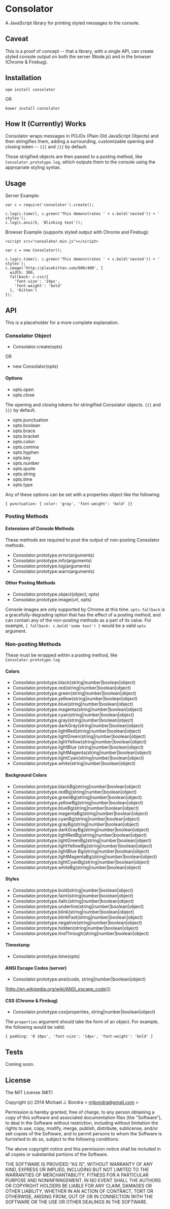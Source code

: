 # Consolator

A JavaScript library for printing styled messages to the console.

## Caveat

This is a proof of concept -- that a library, with a single API, can create styled console output on both the server (Node.js) and in the browser (Chrome & Firebug).

## Installation

```
npm install consolator
```

OR

```
bower install consolator
```

## How It (Currently) Works

Consolator wraps messages in POJOs (Plain Old JavaScript Objects) and then stringifies them, adding a surrounding, customizable opening and closing token -- ```{{{``` and ```}}}``` by default.

Those strigified objects are then passed to a posting method, like ```Consolator.prototype.log```, which outputs them to the console using the appropriate styling syntax.

## Usage

Server Example:

```
var c = require('consolator').create();

c.log(c.time(), c.green('This demonstrates ' + c.bold('nested')) + ' styles');
c.log(c.ansi(5, 'Blinking text'));

```

Browser Example (supports styled output with Chrome and Firebug):

```<script src="consolator.min.js"></script>```

```
var c = new Consolator();

c.log(c.time(), c.green('This demonstrates ' + c.bold('nested')) + ' styles');
c.image('http://placekitten.com/600/400', {
  width: 300, 
  fallback: c.css({ 
    'font-size': '24px',
    'font-weight': 'bold' 
  }, 'Kitten') 
});

```

## API

This is a placeholder for a more complete explanation.

### Consolator Object

* Consolator.create(opts)

OR

* new Consolator(opts)

#### Options

* opts.open
* opts.close

The opening and closing tokens for stringified Consolator objects. ```{{{``` and ```}}}``` by default.

* opts.punctuation
* opts.boolean
* opts.brace
* opts.bracket
* opts.colon
* opts.comma
* opts.hyphen
* opts.key
* opts.number
* opts.quote
* opts.string
* opts.time
* opts.type

Any of these options can be set with a properties object like the following:

```
{ punctuation: { color: 'gray', 'font-weight': 'bold' }}
```

### Posting Methods

#### Extensions of Console Methods

These methods are required to post the output of non-posting Consolator methods.

* Consolator.prototype.error(arguments)
* Consolator.prototype.info(arguments)
* Consolator.prototype.log(arguments)
* Consolator.prototype.warn(arguments)

#### Other Posting Methods

* Consolator.prototype.object(object, opts)
* Consolator.prototype.image(url, opts)

Console images are only supported by Chrome at this time. ```opts.fallback``` is a gracefully-degrading option that has the effect of a posting method, and can contain any of the non-posting methods as a part of its value. For example, ```{ fallback: c.bold('some text') }``` would be a valid ```opts``` argument.

### Non-posting Methods

These must be wrapped within a posting method, like ```Consolator.prototype.log```

#### Colors

* Consolator.prototype.black(string|number|boolean|object)
* Consolator.prototype.red(string|number|boolean|object)
* Consolator.prototype.green(string|number|boolean|object)
* Consolator.prototype.yellow(string|number|boolean|object)
* Consolator.prototype.blue(string|number|boolean|object)
* Consolator.prototype.magenta(string|number|boolean|object)
* Consolator.prototype.cyan(string|number|boolean|object)
* Consolator.prototype.gray(string|number|boolean|object)
* Consolator.prototype.darkGray(string|number|boolean|object)
* Consolator.prototype.lightRed(string|number|boolean|object)
* Consolator.prototype.lightGreen(string|number|boolean|object)
* Consolator.prototype.lightYellow(string|number|boolean|object)
* Consolator.prototype.lightBlue (string|number|boolean|object)
* Consolator.prototype.lightMagenta(string|number|boolean|object)
* Consolator.prototype.lightCyan(string|number|boolean|object)
* Consolator.prototype.white(string|number|boolean|object)

#### Background Colors

* Consolator.prototype.blackBg(string|number|boolean|object)
* Consolator.prototype.redBg(string|number|boolean|object)
* Consolator.prototype.greenBg(string|number|boolean|object)
* Consolator.prototype.yellowBg(string|number|boolean|object)
* Consolator.prototype.blueBg(string|number|boolean|object)
* Consolator.prototype.magentaBg(string|number|boolean|object)
* Consolator.prototype.cyanBg(string|number|boolean|object)
* Consolator.prototype.grayBg(string|number|boolean|object)
* Consolator.prototype.darkGrayBg(string|number|boolean|object)
* Consolator.prototype.lightRedBg(string|number|boolean|object)
* Consolator.prototype.lightGreenBg(string|number|boolean|object)
* Consolator.prototype.lightYellowBg(string|number|boolean|object)
* Consolator.prototype.lightBlue Bg(string|number|boolean|object)
* Consolator.prototype.lightMagentaBg(string|number|boolean|object)
* Consolator.prototype.lightCyanBg(string|number|boolean|object)
* Consolator.prototype.whiteBg(string|number|boolean|object)

#### Styles

* Consolator.prototype.bold(string|number|boolean|object)
* Consolator.prototype.faint(string|number|boolean|object)
* Consolator.prototype.italic(string|number|boolean|object)
* Consolator.prototype.underline(string|number|boolean|object)
* Consolator.prototype.blink(string|number|boolean|object)
* Consolator.prototype.blinkFast(string|number|boolean|object)
* Consolator.prototype.negative(string|number|boolean|object)
* Consolator.prototype.hidden(string|number|boolean|object)
* Consolator.prototype.lineThrough(string|number|boolean|object)

#### Timestamp

* Consolator.prototype.time(opts)

#### ANSI Escape Codes (server)

* Consolator.prototype.ansi(code, string|number|boolean|object)

[http://en.wikipedia.org/wiki/ANSI_escape_code]()

#### CSS (Chrome & Firebug)

* Consolator.prototype.css(properties, string|number|boolean|object)

The ```properties``` argument should take the form of an object. For example, the following would be valid:

```
{ padding: '0 10px', 'font-size': '14px', 'font-weight': 'bold' }
```

## Tests

Coming soon.

## License

The MIT License (MIT)

Copyright (c) 2014 Michael J. Bondra < [mjbondra@gmail.com](mailto:mjbondra@gmail.com) >

Permission is hereby granted, free of charge, to any person obtaining a copy
of this software and associated documentation files (the "Software"), to deal
in the Software without restriction, including without limitation the rights
to use, copy, modify, merge, publish, distribute, sublicense, and/or sell
copies of the Software, and to permit persons to whom the Software is
furnished to do so, subject to the following conditions:

The above copyright notice and this permission notice shall be included in
all copies or substantial portions of the Software.

THE SOFTWARE IS PROVIDED "AS IS", WITHOUT WARRANTY OF ANY KIND, EXPRESS OR
IMPLIED, INCLUDING BUT NOT LIMITED TO THE WARRANTIES OF MERCHANTABILITY,
FITNESS FOR A PARTICULAR PURPOSE AND NONINFRINGEMENT. IN NO EVENT SHALL THE
AUTHORS OR COPYRIGHT HOLDERS BE LIABLE FOR ANY CLAIM, DAMAGES OR OTHER
LIABILITY, WHETHER IN AN ACTION OF CONTRACT, TORT OR OTHERWISE, ARISING FROM,
OUT OF OR IN CONNECTION WITH THE SOFTWARE OR THE USE OR OTHER DEALINGS IN
THE SOFTWARE.
